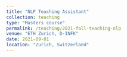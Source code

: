 ```yaml
---
title: "NLP Teaching Assistant"
collection: teaching
type: "Masters course"
permalink: /teaching/2021-fall-teaching-nlp
venue: "ETH Zurich, D-INFK"
date: 2021-09-01
location: "Zurich, Switzerland"
---
```

